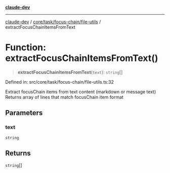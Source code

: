 [**claude-dev**](../../../../../README.md)

***

[claude-dev](../../../../../README.md) / [core/task/focus-chain/file-utils](../README.md) / extractFocusChainItemsFromText

# Function: extractFocusChainItemsFromText()

> **extractFocusChainItemsFromText**(`text`): `string`[]

Defined in: src/core/task/focus-chain/file-utils.ts:32

Extract focusChain items from text content (markdown or message text)
Returns array of lines that match focusChain item format

## Parameters

### text

`string`

## Returns

`string`[]

